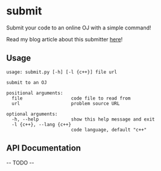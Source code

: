 # submit
Submit your code to an online OJ with a simple command!

Read my blog article about this submitter [here](https://david.webook.club/2022/06/26/online-oj-submitter/)!

## Usage
```
usage: submit.py [-h] [-l {c++}] file url

submit to an OJ

positional arguments:
  file                  code file to read from
  url                   problem source URL

optional arguments:
  -h, --help            show this help message and exit
  -l {c++}, --lang {c++}
                        code language, default "c++"
```

## API Documentation
-- TODO --
